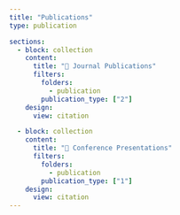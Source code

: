 ```yaml
---
title: "Publications"
type: publication

sections:
  - block: collection
    content:
      title: "📝 Journal Publications"
      filters:
        folders:
          - publication
        publication_type: ["2"]
    design:
      view: citation

  - block: collection
    content:
      title: "🎤 Conference Presentations"
      filters:
        folders:
          - publication
        publication_type: ["1"]
    design:
      view: citation
---
```

